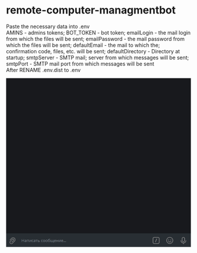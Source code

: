 # remote-computer-managmentbot
Paste the necessary data into .env <br/>
AMINS - admins tokens; BOT_TOKEN - bot token; emailLogin - the mail login from which the files will be sent; emailPassword - the mail password from which the files will be sent; defaultEmail - the mail to which the; confirmation code, files, etc. will be sent; defaultDirectory - Directory at startup; smtpServer - SMTP mail; server from which messages will be sent; smtpPort - SMTP mail port from which messages will be sent <br/>
After RENAME .env.dist to .env

![preview](preview.gif)